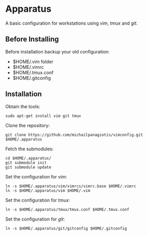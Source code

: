 Apparatus
=========

A basic configuration for workstations using *vim*, *tmux* and *git*.

Before Installing
-----------------
Before installation backup your old configuration:

 - $HOME/.vim folder
 - $HOME/.vimrc
 - $HOME/.tmux.conf
 - $HOME/.gitconfig

Installation
------------

Obtain the tools:

    sudo apt-get install vim git tmux

Clone the repository:

    git clone https://github.com/michailpanagiotis/vimconfig.git $HOME/.apparatus


Fetch the submodules:

    cd $HOME/.apparatus/
    git submodule init
    git submodule update

Set the configuration for *vim*:

    ln -s $HOME/.apparatus/vim/vimrcs/vimrc.base $HOME/.vimrc
    ln -s $HOME/.apparatus/vim $HOME/.vim

Set the configuration for *tmux*:

    ln -s $HOME/.apparatus/tmux/tmux.conf $HOME/.tmux.conf

Set the configuration for *git*:

    ln -s $HOME/.apparatus/git/gitconfig $HOME/.gitconfig
